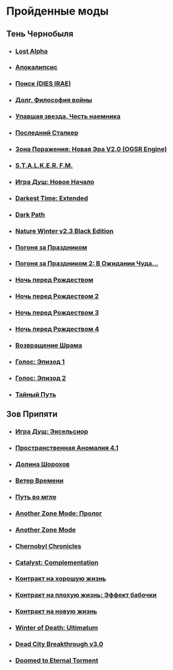 # Пройденные моды

## Тень Чернобыля
- ### [Lost Alpha](https://ap-pro.ru/stuff/ten_chernobylja/lost-alpha-r129/)
- ### [Апокалипсис](https://ap-pro.ru/stuff/ten_chernobylja/apokalipsis-r44/)
- ### [Поиск (DIES IRAE)](https://ap-pro.ru/stuff/ten_chernobylja/poisk-dies-irae-r46/)
- ### [Долг. Философия войны](https://ap-pro.ru/stuff/ten_chernobylja/dolg-filosofiya-voyny-r53/)
- ### [Упавшая звезда. Честь наемника](https://ap-pro.ru/stuff/ten_chernobylja/upavshaya-zvezda-chest-naemnika-r94/)
- ### [Последний Сталкер](https://ap-pro.ru/stuff/ten_chernobylja/posledniy-stalker-r222/)
- ### [Зона Поражения: Новая Эра V2.0 (OGSR Engine)](https://ap-pro.ru/forums/topic/2378-stalker-zona-porazheniya-novaya-era-v20-ogsr-engine/)
- ### [S.T.A.L.K.E.R. F.M.](https://ap-pro.ru/stuff/ten_chernobylja/stalker-fm-r248/)
- ### [Игра Душ: Новое Начало](https://ap-pro.ru/stuff/ten_chernobylja/igra-dush-novoe-nachalo-r255/)
- ### [Darkest Time: Extended](https://ap-pro.ru/stuff/ten_chernobylja/darkest-time-extended-r197/)
- ### [Dark Path](https://ap-pro.ru/stuff/ten_chernobylja/dark-path-r279/)
- ### [Nature Winter v2.3 Black Edition](https://ap-pro.ru/stuff/ten_chernobylja/nature-winter-v23-black-edition-r76/)
- ### [Погоня за Праздником](https://ap-pro.ru/stuff/ten_chernobylja/pogonya-za-prazdnikom-r210/)
- ### [Погоня за Праздником 2: В Ожидании Чуда...](https://ap-pro.ru/stuff/ten_chernobylja/pogonya-za-prazdnikom-2-v-ozhidanii-chuda-r231/)
- ### [Ночь перед Рождеством](https://ap-pro.ru/stuff/ten_chernobylja/noch-pered-rozhdestvom-r146/)
- ### [Ночь перед Рождеством 2](https://ap-pro.ru/stuff/ten_chernobylja/noch-pered-rozhdestvom-2-r176/)
- ### [Ночь перед Рождеством 3](https://ap-pro.ru/stuff/ten_chernobylja/noch-pered-rozhdestvom-3-r251/)
- ### [Ночь перед Рождеством 4](https://ap-pro.ru/stuff/ten_chernobylja/noch-pered-rozhdestvom-4-r300/)
- ### [Возвращение Шрама](https://ap-pro.ru/stuff/ten_chernobylja/vozvrashtenie-shrama-r64/)
- ### [Голос: Эпизод 1](https://ap-pro.ru/stuff/ten_chernobylja/golos-epizod-1-r219/)
- ### [Голос: Эпизод 2](https://ap-pro.ru/stuff/ten_chernobylja/golos-epizod-2-r266/)
- ### [Тайный Путь](https://ap-pro.ru/stuff/ten_chernobylja/taynyy-put-r163/)

## Зов Припяти
- ### [Игра Душ: Эксельсиор](https://ap-pro.ru/stuff/zov_pripjati/igra-dush-ekselsior-r242/)
- ### [Пространственная Аномалия 4.1](https://ap-pro.ru/stuff/zov_pripjati/prostranstvennaya-anomaliya-41-r151/)
- ### [Долина Шорохов](https://ap-pro.ru/stuff/zov_pripjati/dolina-shorohov-r97/)
- ### [Ветер Времени](https://ap-pro.ru/stuff/zov_pripjati/veter-vremeni-r201/)
- ### [Путь во мгле](https://ap-pro.ru/stuff/zov_pripjati/put-vo-mgle-r134/)
- ### [Another Zone Mode: Пролог](https://ap-pro.ru/stuff/zov_pripjati/another-zone-mod-prolog-r165/)
- ### [Another Zone Mode](https://ap-pro.ru/stuff/zov_pripjati/another-zone-mod-r194/)
- ### [Chernobyl Chronicles](https://ap-pro.ru/stuff/zov_pripjati/chernobyl-chronicles-r169/)
- ### [Catalyst: Complementation](https://ap-pro.ru/stuff/zov_pripjati/catalyst-complementation-r292/)
- ### [Контракт на хорошую жизнь](https://ap-pro.ru/stuff/zov_pripjati/kontrakt-na-horoshuyu-zhizn-r189/)
- ### [Контракт на плохую жизнь: Эффект бабочки](https://ap-pro.ru/stuff/zov_pripjati/kontrakt-na-plohuyu-zhizn-effekt-babochki-r215/)
- ### [Контракт на новую жизнь](https://ap-pro.ru/stuff/zov_pripjati/kontrakt-na-novuyu-zhizn-r295/)
- ### [Winter of Death: Ultimatum](https://ap-pro.ru/stuff/zov_pripjati/winter-of-death-ultimatum-r50/)
- ### [Dead City Breakthrough v3.0](https://ap-pro.ru/stuff/zov_pripjati/dead-city-breakthrough-30-r236/)
- ### [Doomed to Eternal Torment](https://ap-pro.ru/stuff/zov_pripjati/doomed-to-eternal-torment-r254/)
